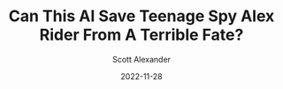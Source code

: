 ---
layout: podcast
title: "Can This AI Save Teenage Spy Alex Rider From A Terrible Fate?"
author: Scott Alexander
description: https://astralcodexten.substack.com/p/can-this-ai-save-teenage-spy-alex
date: 2022-11-28
length: 7072465
duration: 1768
guid: can-this-ai-save-teenage-spy-alex
---